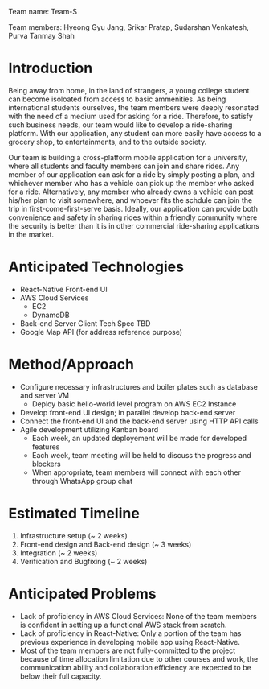 Team name: Team-S

Team members: Hyeong Gyu Jang, Srikar Pratap, Sudarshan Venkatesh, Purva Tanmay Shah

# Introduction
    
Being away from home, in the land of strangers, a young college student can become isoloated from access to basic ammenities. As being international students ourselves, the team members were deeply resonated with the need of a medium used for asking for a ride. Therefore, to satisfy such business needs, our team would like to develop a ride-sharing platform. With our application, any student can more easily have access to a grocery shop, to entertainments, and to the outside society.

Our team is building a cross-platform mobile application for a university, where all students and faculty members can join and share rides. Any member of our application can ask for a ride by simply posting a plan, and whichever member who has a vehicle can pick up the member who asked for a ride. Alternatively, any member who already owns a vehicle can post his/her plan to visit somewhere, and whoever fits the schdule can join the trip in first-come-first-serve basis. Ideally, our application can provide both convenience and safety in sharing rides within a friendly community where the security is better than it is in other commercial ride-sharing applications in the market.

# Anticipated Technologies

- React-Native Front-end UI
- AWS Cloud Services
    - EC2
    - DynamoDB
- Back-end Server Client Tech Spec TBD
- Google Map API (for address reference purpose)

# Method/Approach

- Configure necessary infrastructures and boiler plates such as database and server VM
    - Deploy basic hello-world level program on AWS EC2 Instance
- Develop front-end UI design; in parallel develop back-end server
- Connect the front-end UI and the back-end server using HTTP API calls
- Agile development utilizing Kanban board
    - Each week, an updated deployement will be made for developed features
    - Each week, team meeting will be held to discuss the progress and blockers
    - When appropriate, team members will connect with each other through WhatsApp group chat

# Estimated Timeline

1. Infrastructure setup (~ 2 weeks)
2. Front-end design and Back-end design (~ 3 weeks)
3. Integration (~ 2 weeks)
4. Verification and Bugfixing (~ 2 weeks)

# Anticipated Problems

- Lack of proficiency in AWS Cloud Services: None of the team members is confident in setting up a functional AWS stack from scratch.
- Lack of proficiency in React-Native: Only a portion of the team has previous experience in developing mobile app using React-Native.
- Most of the team members are not fully-committed to the project because of time allocation limitation due to other courses and work, the communication ability and collaboration efficiency are expected to be below their full capacity.
